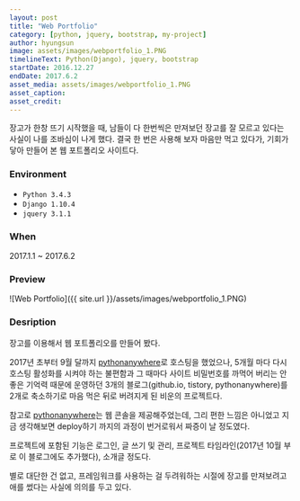 ```yaml
---
layout: post
title: "Web Portfolio"
category: [python, jquery, bootstrap, my-project]
author: hyungsun
image: assets/images/webportfolio_1.PNG
timelineText: Python(Django), jquery, bootstrap
startDate: 2016.12.27
endDate: 2017.6.2
asset_media: assets/images/webportfolio_1.PNG
asset_caption: 
asset_credit:
---
```


장고가 한창 뜨기 시작했을 때, 남들이 다 한번씩은 만져보던 장고를 잘 모르고 있다는 사실이 나를 조바심이 나게 했다.  결국 한 번은 사용해 보자 마음만 먹고 있다가, 기회가 닿아 만들어 본 웹 포트폴리오 사이트다.

### Environment
+ `Python 3.4.3`
+ `Django 1.10.4`
+ `jquery 3.1.1`

### When
2017.1.1 ~ 2017.6.2

### Preview
![Web Portfolio]({{ site.url }}/assets/images/webportfolio_1.PNG)

### Desription
장고를 이용해서 웹 포트폴리오를 만들어 봤다.

2017년 초부터 9월 달까지 [pythonanywhere](https://www.pythonanywhere.com)로 호스팅을 했었으나, 5개월 마다 다시 호스팅 활성화를 시켜야 하는 불편함과 그 때마다 사이트 비밀번호를 까먹어 버리는 안좋은 기억력 때문에 운영하던 3개의 블로그(github.io, tistory, pythonanywhere)를 2개로 축소하기로 마음 먹은 뒤로 버려지게 된 비운의 프로젝트다. 

참고로 [pythonanywhere](https://www.pythonanywhere.com)는 웹 콘솔을 제공해주었는데, 그리 편한 느낌은 아니었고 지금 생각해보면 deploy하기 까지의 과정이 번거로워서 짜증이 날 정도였다.

프로젝트에 포함된 기능은 로그인, 글 쓰기 및 관리, 프로젝트 타임라인(2017년 10월 부로 이 블로그에도 추가했다), 소개글 정도다.

별로 대단한 건 없고, 프레임워크를 사용하는 걸 두려워하는 시절에 장고를 만져보려고 애를 썼다는 사실에 의의를 두고 있다.